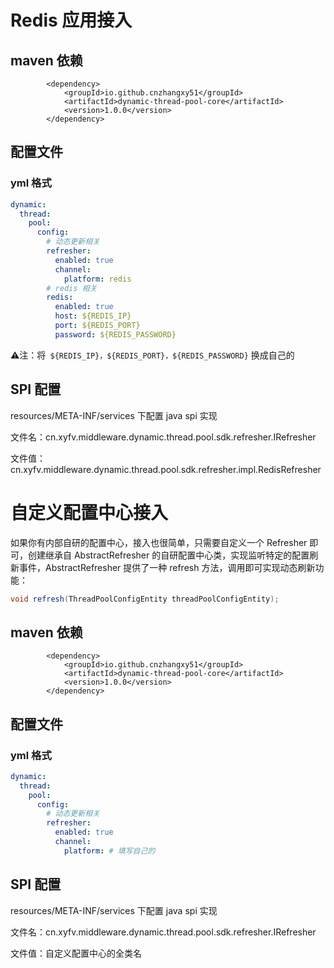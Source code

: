 # Redis 应用接入

## maven 依赖

```
        <dependency>
            <groupId>io.github.cnzhangxy51</groupId>
            <artifactId>dynamic-thread-pool-core</artifactId>
            <version>1.0.0</version>
        </dependency>
```

## 配置文件

### yml 格式

```yml
dynamic:
  thread:
    pool:
      config:
        # 动态更新相关
        refresher:
          enabled: true
          channel:
            platform: redis
        # redis 相关
        redis:
          enabled: true
          host: ${REDIS_IP}
          port: ${REDIS_PORT}
          password: ${REDIS_PASSWORD}
```

⚠️注：将` ${REDIS_IP}，${REDIS_PORT}，${REDIS_PASSWORD}` 换成自己的

## SPI 配置

resources/META-INF/services 下配置 java spi 实现

文件名：cn.xyfv.middleware.dynamic.thread.pool.sdk.refresher.IRefresher

文件值：cn.xyfv.middleware.dynamic.thread.pool.sdk.refresher.impl.RedisRefresher

# 自定义配置中心接入

如果你有内部自研的配置中心，接入也很简单，只需要自定义一个 Refresher 即可，创建继承自 AbstractRefresher 的自研配置中心类，实现监听特定的配置刷新事件，AbstractRefresher 提供了一种 refresh 方法，调用即可实现动态刷新功能：

```java
void refresh(ThreadPoolConfigEntity threadPoolConfigEntity);
```

## maven 依赖

```
        <dependency>
            <groupId>io.github.cnzhangxy51</groupId>
            <artifactId>dynamic-thread-pool-core</artifactId>
            <version>1.0.0</version>
        </dependency>
```

## 配置文件

### yml 格式

```yml
dynamic:
  thread:
    pool:
      config:
        # 动态更新相关
        refresher:
          enabled: true
          channel:
            platform: # 填写自己的
```

## SPI 配置

resources/META-INF/services 下配置 java spi 实现

文件名：cn.xyfv.middleware.dynamic.thread.pool.sdk.refresher.IRefresher

文件值：自定义配置中心的全类名
